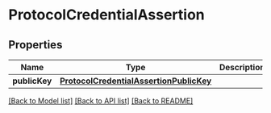 # ProtocolCredentialAssertion

## Properties
Name | Type | Description | Notes
------------ | ------------- | ------------- | -------------
**publicKey** | [**ProtocolCredentialAssertionPublicKey**](ProtocolCredentialAssertionPublicKey.md) |  | 

[[Back to Model list]](../README.md#documentation-for-models) [[Back to API list]](../README.md#documentation-for-api-endpoints) [[Back to README]](../README.md)


